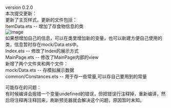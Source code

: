 version 0.2.0  
本次提交更新：  
更新了主页样式，更新的文件包括：  
ItemData.ets -- 增加了存食物信息的类  
![image](https://github.com/Vector215/OpenHarmony-menu/assets/157196890/a9c2d002-b20e-4bb9-a495-17af55069e3f)  
如果想增加自己的信息，可以在类里增加新的变量，也可以新建方便自己使用的类，信息暂时存在mock/Data.ets中。  
Index.ets  -- 修改了Index的展示方式  
MainPage.ets -- 修改了MainPage内部的view  
新增了两个文件夹和两个文件：  
mock/Data.ets -- 存模拟展示数据  
common/Constances.ets -- 用于存一些常量,可以存自己要用到的常量  

可能存在的问题：  
有时候编译会报错一个变量undefined的错误，但把错误行注释掉，重新编译，然后将注释再注释回来，刷新预览器就会解决这个问题，原因暂时未知。  

